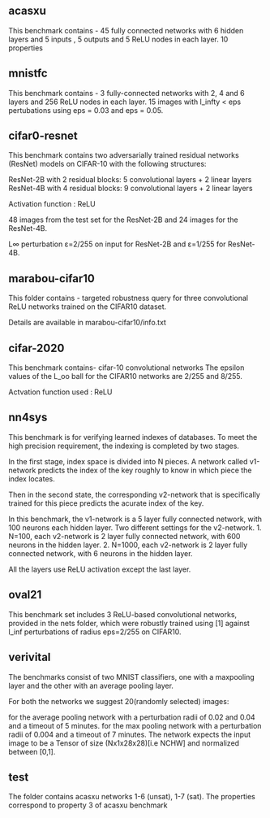 
acasxu
---------
This benchmark contains -
   45 fully connected networks with 6 hidden layers and 5 inputs , 5 outputs and 5 ReLU nodes in each layer.
   10 properties


mnistfc
---------
This benchmark contains -
      3 fully-connected networks with 2, 4 and 6 layers and 256 ReLU nodes in each layer.
      15 images with l_infty < eps pertubations using eps = 0.03 and eps = 0.05.


cifar0-resnet
-------------

This benchmark contains two adversarially trained residual networks (ResNet) models on CIFAR-10 with the following structures:

   ResNet-2B with 2 residual blocks: 5 convolutional layers + 2 linear layers
   ResNet-4B with 4 residual blocks: 9 convolutional layers + 2 linear layers

   Activation function : ReLU

   48 images from the test set for the ResNet-2B and 24 images for the ResNet-4B.

   L∞ perturbation ε=2/255 on input for ResNet-2B and ε=1/255 for ResNet-4B. 


marabou-cifar10
-----------------
This folder contains -
     targeted robustness query for three convolutional ReLU networks trained on the CIFAR10 dataset.

Details are available in marabou-cifar10/info.txt 

cifar-2020
---------------

This benchmark contains-
     cifar-10 convolutional networks
     The epsilon values of the L_oo ball for the CIFAR10 networks are 2/255 and 8/255. 

   Actvation function used : ReLU

nn4sys
-----------
This benchmark is for verifying learned indexes of databases. To meet the high precision requirement,
the indexing is completed by two stages. 

   In the first stage, index space is divided into N pieces. A network called v1-network predicts the index of the
   key roughly to know in which piece the index locates.

   Then in the second state, the corresponding v2-network that is specifically trained for this piece predicts the acurate index of the key.


In this benchmark, the v1-network is a 5 layer fully connected network, with 100 neurons each hidden layer. 
Two different settings for the v2-network. 
      1. N=100, each v2-network is 2 layer fully connected network, with 600 neurons in the hidden layer.
      2. N=1000, each v2-network is 2 layer fully connected network, with 6 neurons in the hidden layer.

All the layers use ReLU activation except the last layer.


oval21
---------
This benchmark set includes 3 ReLU-based convolutional networks, provided in the nets folder,
 which were robustly trained using [1] against l_inf perturbations of radius eps=2/255 on CIFAR10.


verivital
------------
The benchmarks consist of two MNIST classifiers, one with a maxpooling layer and the other with an average pooling layer.

For both the networks we suggest 20(randomly selected) images:

for the average pooling network with a perturbation radii of 0.02 and 0.04 and a timeout of 5 minutes.
for the max pooling network with a perturbation radii of 0.004 and a timeout of 7 minutes.
The network expects the input image to be a Tensor of size (Nx1x28x28)[i.e NCHW] and normalized between [0,1].

test
----------
The folder contains acasxu networks 1-6 (unsat), 1-7 (sat).
The properties correspond to property 3 of acasxu benchmark
